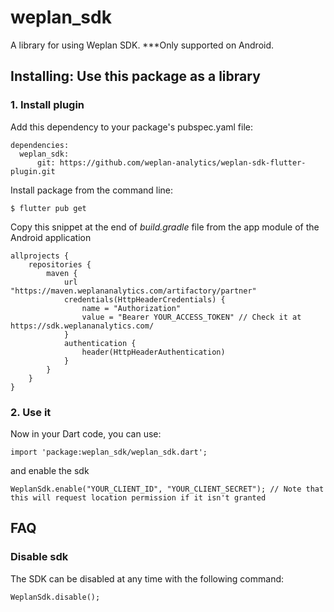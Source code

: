 
# weplan_sdk
A library for using Weplan SDK.
***Only supported on Android.



## Installing: Use this package as a library

### 1. Install plugin

Add this dependency to your package's pubspec.yaml file:

    dependencies:
      weplan_sdk:
          git: https://github.com/weplan-analytics/weplan-sdk-flutter-plugin.git


Install package from the command line:

    $ flutter pub get

Copy this snippet at the end of *build.gradle* file from the app module of the Android application

```
allprojects {
    repositories {
        maven {
            url "https://maven.weplananalytics.com/artifactory/partner"
            credentials(HttpHeaderCredentials) {
                name = "Authorization"
                value = "Bearer YOUR_ACCESS_TOKEN" // Check it at https://sdk.weplananalytics.com/
            }
            authentication {
                header(HttpHeaderAuthentication)
            }
        }
    }
}
```

### 2. Use it

Now in your Dart code, you can use:

    import 'package:weplan_sdk/weplan_sdk.dart';

and enable the sdk

    WeplanSdk.enable("YOUR_CLIENT_ID", "YOUR_CLIENT_SECRET"); // Note that this will request location permission if it isn't granted

## FAQ
### Disable sdk

The SDK can be disabled at any time with the following command:

    WeplanSdk.disable();

